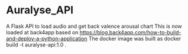 # Auralyse_API

A Flask API to load audio and get back valence arousal chart
This is now loaded at back4app based on https://blog.back4app.com/how-to-build-and-deploy-a-python-application
The docker image was built as docker build -t auralyse-api:1.0 .

